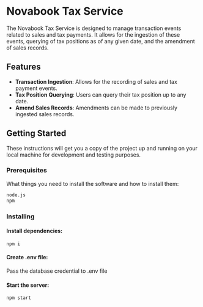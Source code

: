 # Novabook Tax Service

The Novabook Tax Service is designed to manage transaction events related to sales and tax payments. It allows for the ingestion of these events, querying of tax positions as of any given date, and the amendment of sales records.

## Features

- **Transaction Ingestion**: Allows for the recording of sales and tax payment events.
- **Tax Position Querying**: Users can query their tax position up to any date.
- **Amend Sales Records**: Amendments can be made to previously ingested sales records.

## Getting Started

These instructions will get you a copy of the project up and running on your local machine for development and testing purposes.

### Prerequisites

What things you need to install the software and how to install them:

```bash
node.js
npm
```

### Installing
#### Install dependencies:
```
npm i
```

#### Create .env file:

Pass the database credential to .env file

#### Start the server:
```
npm start
```
